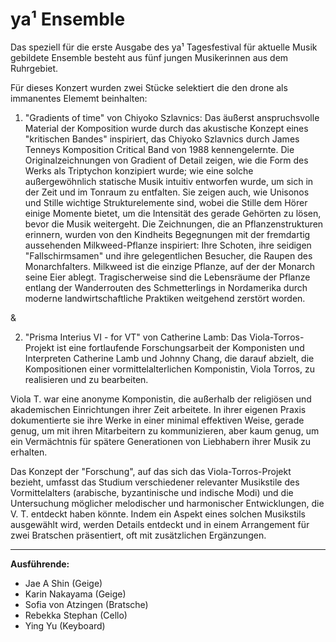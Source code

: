 # ya¹ Ensemble

Das speziell für die erste Ausgabe des ya¹ Tagesfestival für aktuelle Musik gebildete Ensemble besteht aus fünf jungen Musikerinnen aus dem Ruhrgebiet.

Für dieses Konzert wurden zwei Stücke selektiert die den drone als immanentes Elememt beinhalten:

1. "Gradients of time" von Chiyoko Szlavnics: 
Das äußerst anspruchsvolle Material der Komposition wurde durch das akustische Konzept eines "kritischen Bandes" inspiriert, das Chiyoko Szlavnics durch James Tenneys Komposition Critical Band von 1988 kennengelernte.
Die Originalzeichnungen von Gradient of Detail zeigen, wie die Form des Werks als Triptychon konzipiert wurde; wie eine solche außergewöhnlich statische Musik intuitiv entworfen wurde, um sich in der Zeit und im Tonraum zu entfalten. Sie zeigen auch, wie Unisonos und Stille wichtige Strukturelemente sind, wobei die Stille dem Hörer einige Momente bietet, um die Intensität des gerade Gehörten zu lösen, bevor die Musik weitergeht.
Die Zeichnungen, die an Pflanzenstrukturen erinnern, wurden von den Kindheits Begegnungen mit der fremdartig aussehenden Milkweed-Pflanze inspiriert: Ihre Schoten, ihre seidigen "Fallschirmsamen" und ihre gelegentlichen Besucher, die Raupen des Monarchfalters. Milkweed ist die einzige Pflanze, auf der der Monarch seine Eier ablegt. Tragischerweise sind die Lebensräume der Pflanze entlang der Wanderrouten des Schmetterlings in Nordamerika durch moderne landwirtschaftliche Praktiken weitgehend zerstört worden.

&

2. "Prisma Interius VI - for VT" von Catherine Lamb:
Das Viola-Torros-Projekt ist eine fortlaufende Forschungsarbeit der Komponisten und Interpreten Catherine Lamb und Johnny Chang, die darauf abzielt, die Kompositionen einer vormittelalterlichen Komponistin, Viola Torros, zu realisieren und zu bearbeiten.

Viola T. war eine anonyme Komponistin, die außerhalb der religiösen und akademischen Einrichtungen ihrer Zeit arbeitete. In ihrer eigenen Praxis dokumentierte sie ihre Werke in einer minimal effektiven Weise, gerade genug, um mit ihren Mitarbeitern zu kommunizieren, aber kaum genug, um ein Vermächtnis für spätere Generationen von Liebhabern ihrer Musik zu erhalten.

Das Konzept der "Forschung", auf das sich das Viola-Torros-Projekt bezieht, umfasst das Studium verschiedener relevanter Musikstile des Vormittelalters (arabische, byzantinische und indische Modi) und die Untersuchung möglicher melodischer und harmonischer Entwicklungen, die V. T. entdeckt haben könnte. Indem ein Aspekt eines solchen Musikstils ausgewählt wird, werden Details entdeckt und in einem Arrangement für zwei Bratschen präsentiert, oft mit zusätzlichen Ergänzungen.


---

**Ausführende:**

- Jae A Shin (Geige)
- Karin Nakayama (Geige)
- Sofia von Atzingen (Bratsche)
- Rebekka Stephan (Cello)
- Ying Yu (Keyboard)
